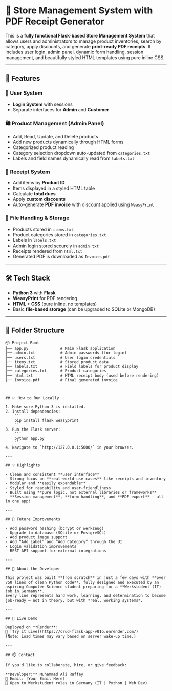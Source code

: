 # 🧾 Store Management System with PDF Receipt Generator

This is a **fully functional Flask-based Store Management System** that allows users and administrators to manage product inventories, search by category, apply discounts, and generate **print-ready PDF receipts**. It includes user login, admin panel, dynamic form handling, session management, and beautifully styled HTML templates using pure inline CSS.

---

## 🚀 Features

### 👤 User System
- **Login System** with sessions
- Separate interfaces for **Admin** and **Customer**

### 🛍 Product Management (Admin Panel)
- Add, Read, Update, and Delete products
- Add new products dynamically through HTML forms
- Categorized product reading
- Category selection dropdown auto-updated from `categories.txt`
- Labels and field names dynamically read from `labels.txt`

### 🧾 Receipt System
- Add items by **Product ID**
- Items displayed in a styled HTML table
- Calculate **total dues**
- Apply **custom discounts**
- Auto-generate **PDF invoice** with discount applied using `WeasyPrint`

### 📄 File Handling & Storage
- Products stored in `items.txt`
- Product categories stored in `categories.txt`
- Labels in `labels.txt`
- Admin login stored securely in `admin.txt`
- Receipts rendered from `html.txt`
- Generated PDF is downloaded as `Invoice.pdf`

---

## 🛠 Tech Stack

- **Python 3** with **Flask**
- **WeasyPrint** for PDF rendering
- **HTML + CSS** (pure inline, no templates)
- Basic **file-based storage** (can be upgraded to SQLite or MongoDB)

---

## 📂 Folder Structure

```text
📦 Project Root
├── app.py              # Main Flask application
├── admin.txt           # Admin passwords (for login)
├── users.txt           # User login credentials
├── items.txt           # Stored product data
├── labels.txt          # Field labels for product display
├── categories.txt      # Product categories
├── html.txt            # HTML receipt body (used before rendering)
├── Invoice.pdf         # Final generated invoice

---

## ✅ How to Run Locally

1. Make sure Python 3 is installed.
2. Install dependencies:
    ```
    pip install flask weasyprint
    ```
3. Run the Flask server:
    ```
    python app.py
    ```
4. Navigate to `http://127.0.0.1:5000/` in your browser.

---

## 💡 Highlights

- Clean and consistent **user interface**
- Strong focus on **real-world use cases** like receipts and inventory
- Modular and **easily expandable**
- Styled for readability and user-friendliness
- Built using **pure logic, not external libraries or frameworks**
- **Session management**, **form handling**, and **PDF export** — all in one app!

---

## 🔐 Future Improvements

- Add password hashing (bcrypt or werkzeug)
- Upgrade to database (SQLite or PostgreSQL)
- Add product image support
- Add “Add Label” and “Add Category” through the UI
- Login validation improvements
- REST API support for external integrations

---

## 🤝 About the Developer

This project was built **from scratch** in just a few days with **over 750 lines of clean Python code**, fully designed and executed by an aspiring Computer Science student preparing for a **Werkstudent (IT) job in Germany**.  
Every line represents hard work, learning, and determination to become job-ready — not in theory, but with *real, working systems*.

---

## 📌 Live Demo

Deployed on **Render**:  
🔗 [Try it Live](https://crud-flask-app-v01o.onrender.com/)  
(Note: Load times may vary based on server wake-up time.)

---

## 📫 Contact

If you'd like to collaborate, hire, or give feedback:

**Developer:** Muhammad Ali Raffay  
📧 Email: [Your Email Here]  
📍 Open to Werkstudent roles in Germany (IT | Python | Web Dev)
